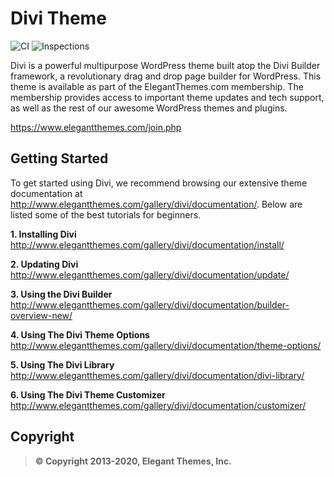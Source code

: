# Divi Theme
![CI](https://github.com/elegantthemes/Divi/workflows/CI/badge.svg) ![Inspections](https://github.com/elegantthemes/Divi/workflows/Inspections/badge.svg)

Divi is a powerful multipurpose WordPress theme built atop the Divi Builder
framework, a revolutionary drag and drop page builder for WordPress. This theme
is available as part of the ElegantThemes.com membership. The membership provides
access to important theme updates and tech support, as well as the rest of 
our awesome WordPress themes and plugins.

https://www.elegantthemes.com/join.php


## Getting Started

To get started using Divi, we recommend browsing our extensive theme documentation
at http://www.elegantthemes.com/gallery/divi/documentation/. Below are listed 
some of the best tutorials for beginners. 

**1. Installing Divi**
http://www.elegantthemes.com/gallery/divi/documentation/install/

**2. Updating Divi**
http://www.elegantthemes.com/gallery/divi/documentation/update/

**3. Using the Divi Builder**
http://www.elegantthemes.com/gallery/divi/documentation/builder-overview-new/

**4. Using The Divi Theme Options**
http://www.elegantthemes.com/gallery/divi/documentation/theme-options/

**5. Using The Divi Library**
http://www.elegantthemes.com/gallery/divi/documentation/divi-library/

**6. Using The Divi Theme Customizer**
http://www.elegantthemes.com/gallery/divi/documentation/customizer/

## Copyright
> **© Copyright 2013-2020, Elegant Themes, Inc.**
